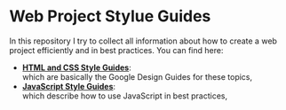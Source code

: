 Web Project Stylue Guides
=========================

In this repository I try to collect all information about how to create a
web project efficiently and in best practices. You can find here:

* [**HTML and CSS Style Guides**](html-and-css.md):  
    which are basically the Google Design Guides for these topics,
* [**JavaScript Style Guides**](javascript.md):  
    which describe how to use JavaScript in best practices,

